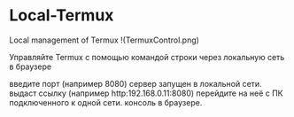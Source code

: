# Local-Termux
Local management of Termux
!(TermuxControl.png)

Управляйте Termux с помощью командой строки через локальную сеть в браузере

введите порт (например 8080)
сервер запущен в локальной сети.
выдаст ссылку (например http:192.168.0.11:8080)
перейдите на неё с ПК подключенного к одной сети.
консоль в браузере.
